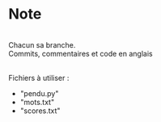 # Note
</br>
Chacun sa branche. </br>
Commits, commentaires et code en anglais</br>
</br>

Fichiers à utiliser :
- "pendu.py"
- "mots.txt"
- "scores.txt"
